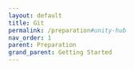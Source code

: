 ```yaml
---
layout: default
title: Git
permalink: /preparation#unity-hub
nav_order: 1
parent: Preparation
grand_parent: Getting Started
---
```

